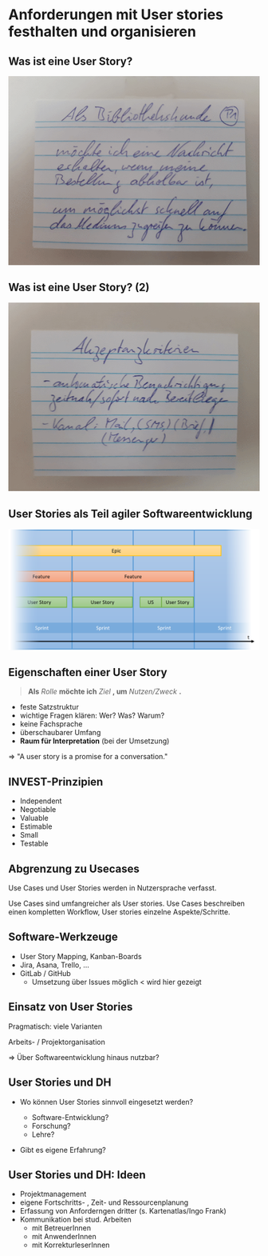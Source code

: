 # Anforderungen mit User stories festhalten und organisieren



## Was ist eine User Story?

![Vorderseite einer Userstory-Karte](userstory_card_vorderseite.png)



## Was ist eine User Story? (2)

![Rückseite einer Userstory-Karte](userstory_card_rueckseite.png)



## User Stories als Teil agiler Softwareentwicklung

![Einbettung Sprints](epic-feature-us-sprint.png)



## Eigenschaften einer User Story

> **Als** _Rolle_ **möchte ich** _Ziel_ **, um** _Nutzen/Zweck_ **.**

- feste Satzstruktur
- wichtige Fragen klären: Wer? Was? Warum?
- keine Fachsprache
- überschaubarer Umfang
- **Raum für Interpretation** (bei der Umsetzung)

=> "A user story is a promise for a conversation."



## INVEST-Prinzipien

- Independent
- Negotiable
- Valuable
- Estimable
- Small
- Testable



## Abgrenzung zu Usecases

Use Cases und User Stories werden in Nutzersprache verfasst.

Use Cases sind umfangreicher als User stories.
Use Cases beschreiben einen kompletten Workflow, User stories einzelne Aspekte/Schritte.



## Software-Werkzeuge

- User Story Mapping, Kanban-Boards
- Jira, Asana, Trello, ...
- GitLab / GitHub
  - Umsetzung über Issues möglich < wird hier gezeigt



## Einsatz von User Stories

Pragmatisch: viele Varianten

Arbeits- / Projektorganisation

=> Über Softwareentwicklung hinaus nutzbar?



## User Stories und DH

- Wo können User Stories sinnvoll eingesetzt werden?
	- Software-Entwicklung?
	- Forschung?
	- Lehre?

- Gibt es eigene Erfahrung?



## User Stories und DH: Ideen

- Projektmanagement
- eigene Fortschritts- , Zeit- und Ressourcenplanung
- Erfassung von Anforderngen dritter (s. Kartenatlas/Ingo Frank)
- Kommunikation bei stud. Arbeiten
  - mit BetreuerInnen
  - mit AnwenderInnen
  - mit KorrekturleserInnen
  


